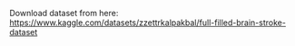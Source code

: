 

Download dataset from here: https://www.kaggle.com/datasets/zzettrkalpakbal/full-filled-brain-stroke-dataset
